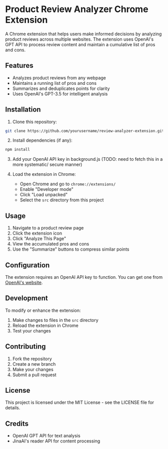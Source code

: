 # Product Review Analyzer Chrome Extension

A Chrome extension that helps users make informed decisions by analyzing product reviews across multiple websites. The extension uses OpenAI's GPT API to process review content and maintain a cumulative list of pros and cons.

## Features

- Analyzes product reviews from any webpage
- Maintains a running list of pros and cons
- Summarizes and deduplicates points for clarity
- Uses OpenAI's GPT-3.5 for intelligent analysis

## Installation

1. Clone this repository:
```bash
git clone https://github.com/yourusername/review-analyzer-extension.git
```

2. Install dependencies (if any):
```bash
npm install
```

3. Add your OpenAI API key in background.js (TODO: need to fetch this in a more
   systematic/ secure manner)

4. Load the extension in Chrome:
   - Open Chrome and go to `chrome://extensions/`
   - Enable "Developer mode"
   - Click "Load unpacked"
   - Select the `src` directory from this project

## Usage

1. Navigate to a product review page
2. Click the extension icon
3. Click "Analyze This Page"
4. View the accumulated pros and cons
5. Use the "Summarize" buttons to compress similar points

## Configuration

The extension requires an OpenAI API key to function. You can get one from [OpenAI's website](https://platform.openai.com/api-keys).

## Development

To modify or enhance the extension:

1. Make changes to files in the `src` directory
2. Reload the extension in Chrome
3. Test your changes

## Contributing

1. Fork the repository
2. Create a new branch
3. Make your changes
4. Submit a pull request

## License

This project is licensed under the MIT License - see the LICENSE file for details.

## Credits

- OpenAI GPT API for text analysis
- JinaAI's reader API for content processing
